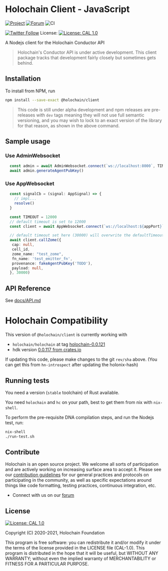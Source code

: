 # Holochain Client - JavaScript

[![Project](https://img.shields.io/badge/Project-Holochain-blue.svg?style=flat-square)](http://holochain.org/)
[![Forum](https://img.shields.io/badge/Forum-forum%2eholochain%2enet-blue.svg?style=flat-square)](https://forum.holochain.org)
![CI](https://github.com/holochain/holochain-client-js/actions/workflows/test.yml/badge.svg?branch=main)

[![Twitter Follow](https://img.shields.io/twitter/follow/holochain.svg?style=social&label=Follow)](https://twitter.com/holochain)
License: [![License: CAL 1.0](https://img.shields.io/badge/License-CAL%201.0-blue.svg)](https://github.com/holochain/cryptographic-autonomy-license)

A Nodejs client for the Holochain Conductor API

> Holochain's Conductor API is under active development. This client package tracks that development fairly closely but sometimes gets behind.

## Installation

To install from NPM, run
```bash
npm install --save-exact @holochain/client
```

> This code is still under alpha development and npm releases are pre-releases with `dev` tags meaning they will not use full semantic versioning, and you may wish to lock to an exact version of the library for that reason, as shown in the above command.

## Sample usage

### Use AdminWebsocket
```typescript
  const admin = await AdminWebsocket.connect(`ws://localhost:8000`, TIMEOUT)
  await admin.generateAgentPubKey()
```

### Use AppWebsocket
```typescript
  const signalCb = (signal: AppSignal) => {
    // impl...
    resolve()
  }

  const TIMEOUT = 12000
  // default timeout is set to 12000
  const client = await AppWebsocket.connect(`ws://localhost:${appPort}`, 12000, signalCb)

  // default timeout set here (30000) will overwrite the defaultTimeout(12000) set above
  await client.callZome({
   cap: null,
   cell_id,
   zome_name: "test_zome",
   fn_name: 'test_emitter_fn',
   provenance: fakeAgentPubKey('TODO'),
   payload: null,
  }, 30000)
```

## API Reference

See [docs/API.md](docs/API.md)


# Holochain Compatibility

This version of `@holochain/client` is currently working with
- `holochain/holochain` at tag [holochain-0.0.121](https://github.com/holochain/holochain/tree/holochain-0.0.121)
- hdk version [0.0.117 from crates.io](https://crates.io/crates/hdk/0.0.117)

If updating this code, please make changes to the git `rev/sha` above.  (You can get this from `hn-introspect` after updating the holonix-hash)

## Running tests

You need a version (`stable` toolchain) of Rust available.

You need `holochain` and `hc` on your path, best to get them from nix with `nix-shell`.

To perform the pre-requisite DNA compilation steps, and run the Nodejs test, run:
```bash
nix-shell
./run-test.sh
```

## Contribute
Holochain is an open source project.  We welcome all sorts of participation and are actively working on increasing surface area to accept it.  Please see our [contribution guidelines](/CONTRIBUTING.md) for our general practices and protocols on participating in the community, as well as specific expectations around things like code formatting, testing practices, continuous integration, etc.

* Connect with us on our [forum](https://forum.holochain.org)

## License
 [![License: CAL 1.0](https://img.shields.io/badge/License-CAL%201.0-blue.svg)](https://github.com/holochain/cryptographic-autonomy-license)

Copyright (C) 2020-2021, Holochain Foundation

This program is free software: you can redistribute it and/or modify it under the terms of the license
provided in the LICENSE file (CAL-1.0).  This program is distributed in the hope that it will be useful,
but WITHOUT ANY WARRANTY; without even the implied warranty of MERCHANTABILITY or FITNESS FOR A PARTICULAR
PURPOSE.
